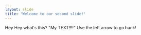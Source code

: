 ```yaml
---
layout: slide
title: "Welcome to our second slide!"
---
```

Hey Hey what's this? "My TEXT!!!!"
Use the left arrow to go back!
